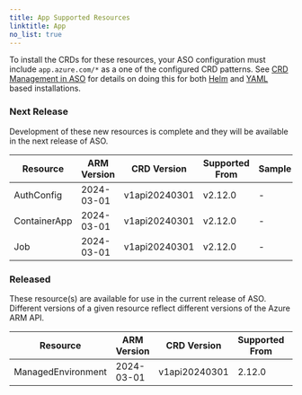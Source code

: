 ```yaml
---
title: App Supported Resources
linktitle: App
no_list: true
---
```

To install the CRDs for these resources, your ASO configuration must include `app.azure.com/*` as a one of the configured CRD patterns. See [CRD Management in ASO](https://azure.github.io/azure-service-operator/guide/crd-management/) for details on doing this for both [Helm](https://azure.github.io/azure-service-operator/guide/crd-management/#helm) and [YAML](https://azure.github.io/azure-service-operator/guide/crd-management/#yaml) based installations.

### Next Release

Development of these new resources is complete and they will be available in the next release of ASO.

| Resource     | ARM Version | CRD Version   | Supported From | Sample |
|--------------|-------------|---------------|----------------|--------|
| AuthConfig   | 2024-03-01  | v1api20240301 | v2.12.0        | -      |
| ContainerApp | 2024-03-01  | v1api20240301 | v2.12.0        | -      |
| Job          | 2024-03-01  | v1api20240301 | v2.12.0        | -      |

### Released

These resource(s) are available for use in the current release of ASO. Different versions of a given resource reflect different versions of the Azure ARM API.

| Resource           | ARM Version | CRD Version   | Supported From | Sample |
|--------------------|-------------|---------------|----------------|--------|
| ManagedEnvironment | 2024-03-01  | v1api20240301 | 2.12.0         | -      |

